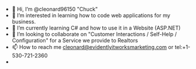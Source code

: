 - 👋 Hi, I’m @cleonard96150 "Chuck"
- 👀 I’m interested in learning how to code web applications for my business.
- 🌱 I’m currently learning C# and how to use it in a Website (ASP.NET)
- 💞️ I’m looking to collaborate on "Customer Interactions / Self-Help / Configuration" for a Service we provide to Realtors
- 📫 How to reach me cleonard@evidentlyitworksmarketing.com or tel:+1-530-721-2360
-

<!---
cleonard96150/cleonard96150 is a ✨ special ✨ repository because its `README.md` (this file) appears on your GitHub profile.
You can click the Preview link to take a look at your changes.
--->
